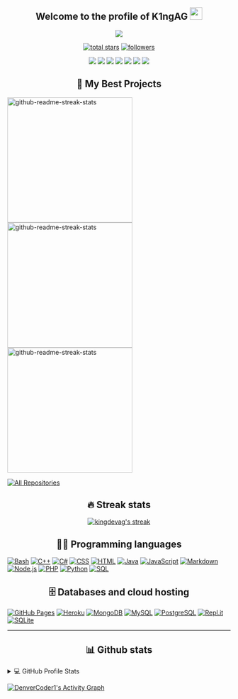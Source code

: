 <h2 align="center">
  Welcome to the profile of K1ngAG
  <img src="https://media.giphy.com/media/hvRJCLFzcasrR4ia7z/giphy.gif" width="28">
</h2>

<p align="center">
  <a href="https://github.com/DenverCoder1/readme-typing-svg"><img src=https://readme-typing-svg.herokuapp.com?color=%23F74455&center=true&vCenter=true&width=550&height=60&lines=A+Little+DeveloperTrying+to+Do+Big+Things;Proudly+Mexican+Programming+for+the+whole+world"></a>
</p>
 
 <p align="center">
  <a href="https://github.com/kingdevag?tab=repositories&sort=stargazers">
    <img alt="total stars" title="Total stars on GitHub" src="https://custom-icon-badges.herokuapp.com/badge/dynamic/json?logo=star&color=55960c&labelColor=488207&label=Stars&style=for-the-badge&query=%24.stars&url=https://api.github-star-counter.workers.dev/user/kingdevag"/></a>
  <a href="https://github.com/kingdevag?tab=followers">
    <img alt="followers" title="Follow me on Github" src="https://custom-icon-badges.herokuapp.com/github/followers/kingdevag?color=236ad3&labelColor=1155ba&style=for-the-badge&logo=person-add&label=Follow&logoColor=white"/></a>
</p>

<p align="center">
    <a href="(https://www.instagram.com/armando_.kldg/"><img src="https://img.shields.io/badge/Instagram-E4405F?style=for-the-badge&logo=instagram&logoColor=white"></a>
    <a href="https://pastebin.com/2Uw0zmYG"><img src="https://img.shields.io/badge/Discord-7289DA?style=for-the-badge&logo=discord&logoColor=white"></a>
    <a href="https://www.youtube.com/channel/UCDhgFyc8bcQCpR6TCWixwPw"><img src="https://img.shields.io/badge/YouTube-FF0000?style=for-the-badge&logo=youtube&logoColor=white"></a>
    <a href="http://www.twitch.tv/k1ngag"><img src="https://img.shields.io/badge/Twitch-9146FF?style=for-the-badge&logo=twitch&logoColor=white"></a>
    <a href="https://king-dev-ag.itch.io"><img src="https://img.shields.io/badge/Itch.io-FA5C5C?style=for-the-badge&logo=itch.io&logoColor=white"></a>
    <a href="https://open.spotify.com/user/31smvhc5uwo4vcohp4nauujk4p5q?si=abad989266dc4c0f"><img src="https://img.shields.io/badge/Spotify-1ED760?&style=for-the-badge&logo=spotify&logoColor=white"></a>
    <a href="mailto:j.armando140208g@gmail.com"><img src="https://img.shields.io/badge/Gmail-D14836?style=for-the-badge&logo=gmail&logoColor=white"></a>
    </p>
   
<h2 align="center">
    📘 My Best Projects
</h2>
 <p align="left">
  <a href="https://github.com/kingdevag/AkazaDBot"><img width="282" src="https://denvercoder1-github-readme-stats.vercel.app/api/pin/?username=kingdevag&repo=AkazaDBot&theme=react&bg_color=1F222E&title_color=F85D7F&icon_color=F8D866&hide_border=true&show_icons=false" alt="github-readme-streak-stats"></a>
  <a href="https://github.com/kingdevag/AkazaRBWeb"><img width="282" src="https://denvercoder1-github-readme-stats.vercel.app/api/pin/?username=kingdevag&repo=AkazaRBWeb&theme=react&bg_color=1F222E&title_color=F85D7F&icon_color=F8D866&hide_border=true&show_icons=false" alt="github-readme-streak-stats"></a>
   <a href="https://github.com/kingdevag/Hello_Word"><img width="282" src="https://denvercoder1-github-readme-stats.vercel.app/api/pin/?username=kingdevag&repo=Hello_Word&theme=react&bg_color=1F222E&title_color=F85D7F&icon_color=F8D866&hide_border=true&show_icons=false" alt="github-readme-streak-stats"></a
</p>
 <p align="left">
  <a href="https://github.com/kingdevag?tab=repositories&sort=stargazers"><img alt="All Repositories" title="All Repositories" src="https://custom-icon-badges.herokuapp.com/badge/-All%20Repos-2962FF?style=for-the-badge&logoColor=white&logo=repo"/></a>
</p>
    <h2 align="center">🔥 Streak stats</h2>

<!-- GitHub Readme Streak Stats - https://github.com/DenverCoder1/github-readme-streak-stats -->
<p align="center">
  <a href="https://github.com/kingdevag/">
    <img alt="kingdevag's streak" src="https://github-readme-streak-stats.herokuapp.com/?user=kingdevag&theme=monokai-metallian&hide_border=true"/>
  </a>
</p>
    
<h2 align="center"> 👨‍💻 Programming languages </h2>

<p>
    <a href="https://github.com/search?q=user%3Akingdevag+language%3Abash"><img alt="Bash" src="https://img.shields.io/badge/Bash-121011.svg?logo=gnu-bash&logoColor=white"></a>
    <a href="https://github.com/search?q=user%3Akingdevag+language%3Acpp"><img alt="C++" src="https://custom-icon-badges.herokuapp.com/badge/C++-9C033A.svg?logo=cpp2&logoColor=white"></a>
    <a href="https://github.com/search?q=user%3Akingdevag+language%3Acsharp"><img alt="C#" src="https://custom-icon-badges.herokuapp.com/badge/C%23-68217A.svg?logo=cs2&logoColor=white"></a>
    <a href="https://github.com/search?q=user%3Akingdevag+language%3Acss"><img alt="CSS" src="https://img.shields.io/badge/CSS-1572B6.svg?logo=css3&logoColor=white"></a>
    <a href="https://github.com/search?q=user%A3kingdevag+language%3Ahtml"><img alt="HTML" src="https://img.shields.io/badge/HTML-E34F26.svg?logo=html5&logoColor=white"></a>
    <a href="https://github.com/search?q=user%A3kingdevag+language%3Ajava"><img alt="Java" src="https://img.shields.io/badge/Java-007396.svg?logo=java&logoColor=white"></a>
    <a href="https://github.com/search?q=user%A3kingdevag+language%3Ajavascript"><img alt="JavaScript" src="https://img.shields.io/badge/JavaScript-F7DF1E.svg?logo=javascript&logoColor=black"></a>
    <a href="https://github.com/search?q=user%A3kingdevag+language%3Amarkdown"><img alt="Markdown" src="https://img.shields.io/badge/Markdown-000000.svg?logo=markdown&logoColor=white"></a>
    <a href="https://github.com/search?q=user%3Akingdevag+language%3Ajavascript"><img alt="Node.js" src="https://img.shields.io/badge/Node.js-43853D.svg?logo=node.js&logoColor=white"></a>
    <a href="https://github.com/search?q=user%3Akingdevag+language%3Aphp"><img alt="PHP" src="https://img.shields.io/badge/PHP-777BB4.svg?logo=php&logoColor=white"></a>
    <a href="https://github.com/search?q=user%3Akingdevag+language%3Apython"><img alt="Python" src="https://img.shields.io/badge/Python-14354C.svg?logo=python&logoColor=white"></a>
    <a href="https://github.com/search?q=user%3Akingdevag+language%3Asql"><img alt="SQL" src="https://custom-icon-badges.herokuapp.com/badge/SQL-025E8C.svg?logo=database&logoColor=white"></a>
</p>
    
<h2 align="center"> 
    🗄️ Databases and cloud hosting
</h2>

<p>
    <a href="#"><img alt="GitHub Pages" src="https://img.shields.io/badge/GitHub%20Pages-327FC7.svg?logo=github&logoColor=white"></a>
    <a href="#"><img alt="Heroku" src="https://img.shields.io/badge/Heroku-430098.svg?logo=heroku&logoColor=white"></a>
    <a href="#"><img alt="MongoDB" src ="https://img.shields.io/badge/MongoDB-4ea94b.svg?logo=mongodb&logoColor=white"></a>
    <a href="#"><img alt="MySQL" src="https://img.shields.io/badge/MySQL-00f.svg?logo=mysql&logoColor=white"></a>
    <a href="#"><img alt="PostgreSQL" src ="https://img.shields.io/badge/PostgreSQL-316192.svg?logo=postgresql&logoColor=white"></a>
    <a href="#"><img alt="Repl.it" src="https://img.shields.io/badge/Repl.it-0D101E.svg?logo=Replit&logoColor=white"></a>
    <a href="#"><img alt="SQLite" src ="https://img.shields.io/badge/SQLite-07405e.svg?logo=sqlite&logoColor=white"></a>
</p>
    
    
 ___
    
<h2 align="center">
   📊 Github stats
</h2>


<!-- https://github.com/anuraghazra/github-readme-stats -->
<details> 
  <summary>💻 GitHub Profile Stats</summary>
  <br/>
    <a href="https://github.com/anuraghazra/github-readme-stats"><img alt="kingdevag's Github Stats" src="https://denvercoder1-github-readme-stats.vercel.app/api/?username=kingdevag&show_icons=true&count_private=true&theme=react&hide_border=true&bg_color=1F222E&title_color=F85D7F&icon_color=F8D866" height="192px"/></a>
  <a href="https://github.com/anuraghazra/github-readme-stats"><img alt="DenverCoder1's Top Languages" src="https://github-readme-stats.vercel.app/api/top-langs/?username=kingdevag&langs_count=8&layout=compact&theme=react&hide_border=true&bg_color=1F222E&title_color=F85D7F&icon_color=F8D866&hide=Jupyter%20Notebook" height="192px"/></a>
  <br/>
</details>

<!-- https://github.com/ashutosh00710/github-readme-activity-graph -->
<a href="https://github.com/ashutosh00710/github-readme-activity-graph"><img alt="DenverCoder1's Activity Graph" src="https://denvercoder1-activity-graph.herokuapp.com/graph/?username=kingdevag&bg_color=1F222E&color=F8D866&line=F85D7F&point=FFFFFF&hide_border=true" /></a>
